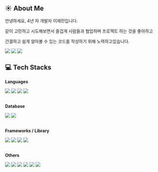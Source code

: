 ## ☀️ About Me

<p>안녕하세요, 4년 차 개발자 이재민입니다.</p>
<p>같이 고민하고 시도해보면서 즐겁게 사람들과 협업하며 프로젝트 하는 것을 좋아하고</p>
<p>간결하고 쉽게 알아볼 수 있는 코드를 작성하기 위해 노력하고있습니다.</p>

<p>
  <a href="https://fluorescent-guitar-0b6.notion.site/0aa3ebb6be57431b98d6800af422476f" target="_blank"><img src="https://img.shields.io/badge/Introduce_Page-071D49?style=for-the-badge&logo=aboutdotme&logoColor=white"/></a>
  <a href="https://leejams.github.io" target="_blank"><img src="https://img.shields.io/badge/Blog-181717?style=for-the-badge&logo=github&logoColor=white"/></a>
  <a href="mailto:woals214@gmail.com" target="_blank"><img src="https://img.shields.io/badge/woals214@gmail.com-EA4335?style=for-the-badge&logo=Gmail&logoColor=white"/></a>
  
</p>

## 💻 Tech Stacks

**Languages**
<div>
  <img src="https://img.shields.io/badge/JavaScript-131418?style=for-the-badge&logo=javascript&logoColor=f7df1e" />
  <img src="https://img.shields.io/badge/TypeScript-131418?style=for-the-badge&logo=typescript&logoColor=007ACC" />
  <img src="https://img.shields.io/badge/HTML5-131418?style=for-the-badge&logo=html5&logoColor=E34F26" />
  <img src="https://img.shields.io/badge/CSS3-131418?style=for-the-badge&logo=css3&logoColor=1572B6" />
</div><br />

**Database**
<div>
  <img src="https://img.shields.io/badge/MySQL-131418?style=for-the-badge&logo=mysql&logoColor=4479A1" />
  <img src="https://img.shields.io/badge/Oracle-131418?style=for-the-badge&logo=oracle&logoColor=F80000" />
</div><br />

**Frameworks / Library**
<div>
  <img src="https://img.shields.io/badge/Node.js-131418?style=for-the-badge&logo=nodedotjs&logoColor=339933" />
  <img src="https://img.shields.io/badge/Vue.js-131418?style=for-the-badge&logo=vuedotjs&logoColor=4FC08D" />
  <img src="https://img.shields.io/badge/React-131418?style=for-the-badge&logo=react&logoColor=61DAFB" />
  <img src="https://img.shields.io/badge/Bootstrap-131418?style=for-the-badge&logo=bootstrap&logoColor=7952B3" />
</div><br />

**Others**
<div>
  <img src="https://img.shields.io/badge/Git-131418?style=for-the-badge&logo=git&logoColor=F05032" />
  <img src="https://img.shields.io/badge/Amazon_AWS-131418?style=for-the-badge&logo=amazonaws&logoColor=FF9900" />
  <img src="https://img.shields.io/badge/GraphQl-131418?style=for-the-badge&logo=graphql&logoColor=E434AA" />
  <img src="https://img.shields.io/badge/Docker-131418?style=for-the-badge&logo=docker&logoColor=2496ED" />
  <img src="https://img.shields.io/badge/Ubuntu-131418?style=for-the-badge&logo=ubuntu&logoColor=E95420" />
  <img src="https://img.shields.io/badge/Sass-131418?style=for-the-badge&logo=sass&logoColor=CC6699" />
</div>

